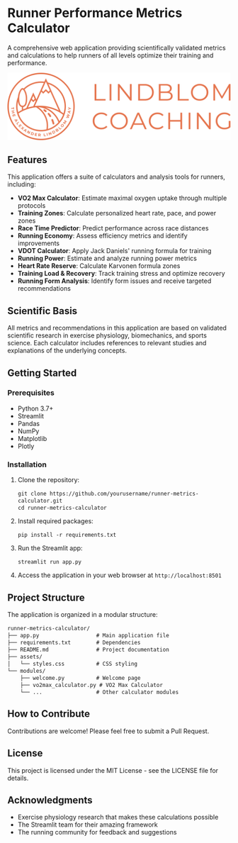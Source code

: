 # Runner Performance Metrics Calculator

A comprehensive web application providing scientifically validated metrics and calculations to help runners of all levels optimize their training and performance.

![Runner Performance Metrics Calculator](Logotype_Light@2x.png)

## Features

This application offers a suite of calculators and analysis tools for runners, including:

- **VO2 Max Calculator**: Estimate maximal oxygen uptake through multiple protocols
- **Training Zones**: Calculate personalized heart rate, pace, and power zones
- **Race Time Predictor**: Predict performance across race distances
- **Running Economy**: Assess efficiency metrics and identify improvements
- **VDOT Calculator**: Apply Jack Daniels' running formula for training
- **Running Power**: Estimate and analyze running power metrics
- **Heart Rate Reserve**: Calculate Karvonen formula zones
- **Training Load & Recovery**: Track training stress and optimize recovery
- **Running Form Analysis**: Identify form issues and receive targeted recommendations

## Scientific Basis

All metrics and recommendations in this application are based on validated scientific research in exercise physiology, biomechanics, and sports science. Each calculator includes references to relevant studies and explanations of the underlying concepts.

## Getting Started

### Prerequisites

- Python 3.7+
- Streamlit
- Pandas
- NumPy
- Matplotlib
- Plotly

### Installation

1. Clone the repository:
   ```
   git clone https://github.com/yourusername/runner-metrics-calculator.git
   cd runner-metrics-calculator
   ```

2. Install required packages:
   ```
   pip install -r requirements.txt
   ```

3. Run the Streamlit app:
   ```
   streamlit run app.py
   ```

4. Access the application in your web browser at `http://localhost:8501`

## Project Structure

The application is organized in a modular structure:

```
runner-metrics-calculator/
├── app.py                  # Main application file
├── requirements.txt        # Dependencies
├── README.md               # Project documentation
├── assets/
│   └── styles.css          # CSS styling
└── modules/
    ├── welcome.py          # Welcome page
    ├── vo2max_calculator.py # VO2 Max Calculator
    └── ...                 # Other calculator modules
```

## How to Contribute

Contributions are welcome! Please feel free to submit a Pull Request.

## License

This project is licensed under the MIT License - see the LICENSE file for details.

## Acknowledgments

- Exercise physiology research that makes these calculations possible
- The Streamlit team for their amazing framework
- The running community for feedback and suggestions
